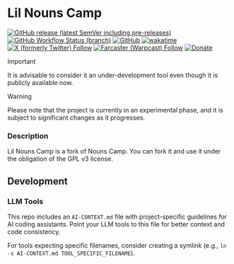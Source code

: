 # Lil Nouns Camp

[![GitHub release (latest SemVer including pre-releases)](https://img.shields.io/github/v/release/lilnouns/lilnouns-camp?include_prereleases)](https://github.com/lilnouns/lilnouns-camp/releases)
[![GitHub Workflow Status (branch)](https://img.shields.io/github/actions/workflow/status/lilnouns/lilnouns-camp/build.yml)](https://github.com/lilnouns/lilnouns-camp/actions/workflows/build.yml)
[![GitHub](https://img.shields.io/github/license/lilnouns/lilnouns-camp)](https://github.com/lilnouns/lilnouns-camp/blob/master/LICENSE)
[![wakatime](https://wakatime.com/badge/user/e5deb439-99d5-4eed-a6d9-8bbd124da45d/project/018cbc6b-6d46-4055-aa3e-bbb363752fdf.svg)](https://wakatime.com/badge/user/e5deb439-99d5-4eed-a6d9-8bbd124da45d/project/018cbc6b-6d46-4055-aa3e-bbb363752fdf)
[![X (formerly Twitter) Follow](https://img.shields.io/badge/follow-%40nekofar-ffffff?logo=x&style=flat)](https://x.com/nekofar)
[![Farcaster (Warpcast) Follow](https://img.shields.io/badge/follow-%40nekofar-855DCD.svg?logo=farcaster&logoColor=f5f5f5&style=flat)](https://warpcast.com/nekofar)
[![Donate](https://img.shields.io/badge/donate-nekofar.crypto-a2b9bc?logo=ethereum&logoColor=f5f5f5)](https://ud.me/nekofar.crypto)

> [!IMPORTANT]
> It is advisable to consider it an under-development tool even though it is publicly available now.

> [!WARNING]
> Please note that the project is currently in an experimental phase, and it is subject to significant changes as it
> progresses.

### Description

Lil Nouns Camp is a fork of Nouns Camp. You can fork it and use it under the obligation of the GPL v3 license.

## Development

### LLM Tools

This repo includes an `AI-CONTEXT.md` file with project-specific guidelines for AI coding assistants. Point your LLM tools to this file for better context and code consistency.

For tools expecting specific filenames, consider creating a symlink (e.g., `ln -s AI-CONTEXT.md TOOL_SPECIFIC_FILENAME`).
